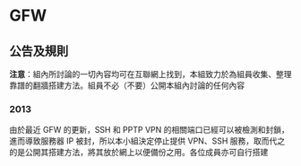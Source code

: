 # GFW

## 公告及規則

**注意**：組內所討論的一切內容均可在互聯網上找到，本組致力於為組員收集、整理靠譜的翻牆搭建方法。組員不必（不要）公開本組內討論的任何內容

### 2013

由於最近 GFW 的更新，SSH 和 PPTP VPN 的相關端口已經可以被檢測和封鎖，進而導致服務器 IP 被封，所以本小組決定停止提供 VPN、SSH 服務，取而代之的是公開其搭建方法，將其放於網上以便備份之用。各位成員亦可自行搭建
